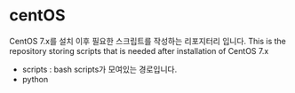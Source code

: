 # centOS

CentOS 7.x를 설치 이후 필요한 스크립트를 작성하는 리포지터리 입니다.
This is the repository storing scripts that is needed after installation of CentOS 7.x

- scripts : bash scripts가 모여있는 경로입니다.
- python
